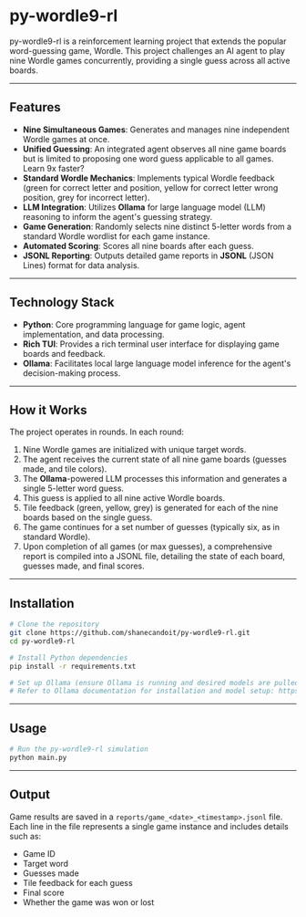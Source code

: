 
# py-wordle9-rl

py-wordle9-rl is a reinforcement learning project that extends the popular word-guessing game, Wordle. This project challenges an AI agent to play nine Wordle games concurrently, providing a single guess across all active boards.

-----

## Features

  - **Nine Simultaneous Games**: Generates and manages nine independent Wordle games at once.
  - **Unified Guessing**: An integrated agent observes all nine game boards but is limited to proposing one word guess applicable to all games. Learn 9x faster?
  - **Standard Wordle Mechanics**: Implements typical Wordle feedback (green for correct letter and position, yellow for correct letter wrong position, grey for incorrect letter).
  - **LLM Integration**: Utilizes **Ollama** for large language model (LLM) reasoning to inform the agent's guessing strategy.
  - **Game Generation**: Randomly selects nine distinct 5-letter words from a standard Wordle wordlist for each game instance.
  - **Automated Scoring**: Scores all nine boards after each guess.
  - **JSONL Reporting**: Outputs detailed game reports in **JSONL** (JSON Lines) format for data analysis.

-----

## Technology Stack

  - **Python**: Core programming language for game logic, agent implementation, and data processing.
  - **Rich TUI**: Provides a rich terminal user interface for displaying game boards and feedback.
  - **Ollama**: Facilitates local large language model inference for the agent's decision-making process.

-----

## How it Works

The project operates in rounds. In each round:

1.  Nine Wordle games are initialized with unique target words.
2.  The agent receives the current state of all nine game boards (guesses made, and tile colors).
3.  The **Ollama**-powered LLM processes this information and generates a single 5-letter word guess.
4.  This guess is applied to all nine active Wordle boards.
5.  Tile feedback (green, yellow, grey) is generated for each of the nine boards based on the single guess.
6.  The game continues for a set number of guesses (typically six, as in standard Wordle).
7.  Upon completion of all games (or max guesses), a comprehensive report is compiled into a JSONL file, detailing the state of each board, guesses made, and final scores.

-----

## Installation

```bash
# Clone the repository
git clone https://github.com/shanecandoit/py-wordle9-rl.git
cd py-wordle9-rl

# Install Python dependencies
pip install -r requirements.txt

# Set up Ollama (ensure Ollama is running and desired models are pulled)
# Refer to Ollama documentation for installation and model setup: https://ollama.ai/
```

-----

## Usage

```bash
# Run the py-wordle9-rl simulation
python main.py
```

-----

## Output

Game results are saved in a `reports/game_<date>_<timestamp>.jsonl` file. Each line in the file represents a single game instance and includes details such as:

  - Game ID
  - Target word
  - Guesses made
  - Tile feedback for each guess
  - Final score
  - Whether the game was won or lost
